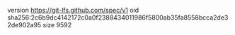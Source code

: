 version https://git-lfs.github.com/spec/v1
oid sha256:2c6b9dc4142172c0a0f2388434011986f5800ab35fa8558bcca2de32de902a95
size 9592
